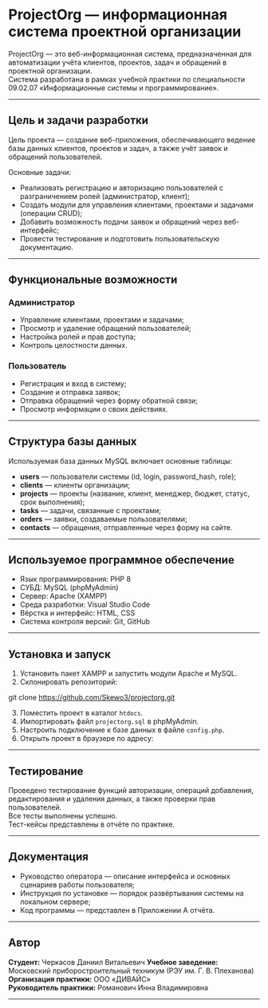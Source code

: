 # ProjectOrg — информационная система проектной организации

ProjectOrg — это веб-информационная система, предназначенная для автоматизации учёта клиентов, проектов, задач и обращений в проектной организации.  
Система разработана в рамках учебной практики по специальности 09.02.07 «Информационные системы и программирование».

---

## Цель и задачи разработки

Цель проекта — создание веб-приложения, обеспечивающего ведение базы данных клиентов, проектов и задач, а также учёт заявок и обращений пользователей.

Основные задачи:
- Реализовать регистрацию и авторизацию пользователей с разграничением ролей (администратор, клиент);
- Создать модули для управления клиентами, проектами и задачами (операции CRUD);
- Добавить возможность подачи заявок и обращений через веб-интерфейс;
- Провести тестирование и подготовить пользовательскую документацию.

---

## Функциональные возможности

### Администратор
- Управление клиентами, проектами и задачами;
- Просмотр и удаление обращений пользователей;
- Настройка ролей и прав доступа;
- Контроль целостности данных.

### Пользователь
- Регистрация и вход в систему;
- Создание и отправка заявок;
- Отправка обращений через форму обратной связи;
- Просмотр информации о своих действиях.

---

## Структура базы данных

Используемая база данных MySQL включает основные таблицы:

- **users** — пользователи системы (id, login, password_hash, role);  
- **clients** — клиенты организации;  
- **projects** — проекты (название, клиент, менеджер, бюджет, статус, срок выполнения);  
- **tasks** — задачи, связанные с проектами;  
- **orders** — заявки, создаваемые пользователями;  
- **contacts** — обращения, отправленные через форму на сайте.

---

## Используемое программное обеспечение

- Язык программирования: PHP 8  
- СУБД: MySQL (phpMyAdmin)  
- Сервер: Apache (XAMPP)  
- Среда разработки: Visual Studio Code  
- Вёрстка и интерфейс: HTML, CSS
- Система контроля версий: Git, GitHub

---

## Установка и запуск

1. Установить пакет XAMPP и запустить модули Apache и MySQL.  
2. Склонировать репозиторий:

git clone https://github.com/Skewo3/projectorg.git

3. Поместить проект в каталог `htdocs`.  
4. Импортировать файл `projectorg.sql` в phpMyAdmin.  
5. Настроить подключение к базе данных в файле `config.php`.  
6. Открыть проект в браузере по адресу:

---

## Тестирование

Проведено тестирование функций авторизации, операций добавления, редактирования и удаления данных, а также проверки прав пользователей.  
Все тесты выполнены успешно.  
Тест-кейсы представлены в отчёте по практике.

---

## Документация

- Руководство оператора — описание интерфейса и основных сценариев работы пользователя;  
- Инструкция по установке — порядок развёртывания системы на локальном сервере;  
- Код программы — представлен в Приложении А отчёта.

---

## Автор

**Студент:** Черкасов Даниил Витальевич
**Учебное заведение:** Московский приборостроительный техникум (РЭУ им. Г. В. Плеханова)  
**Организация практики:** ООО «ДИВАЙС»  
**Руководитель практики:** Романович Инна Владимировна

---


